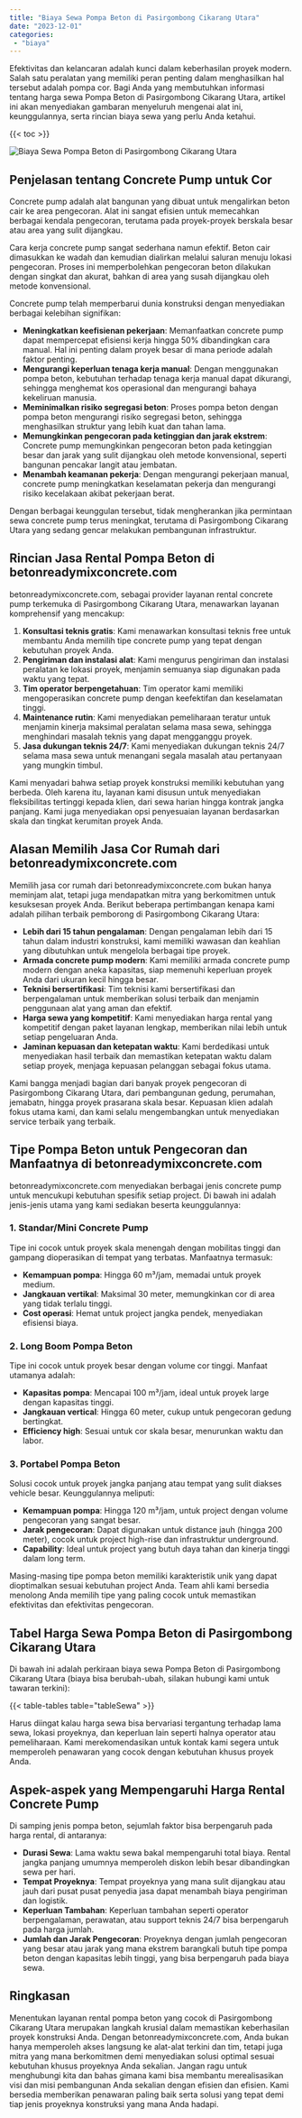 ```yaml
---
title: "Biaya Sewa Pompa Beton di Pasirgombong Cikarang Utara"
date: "2023-12-01"
categories: 
 - "biaya"
---
```


Efektivitas dan kelancaran adalah kunci dalam keberhasilan proyek modern. Salah satu peralatan yang memiliki peran penting dalam menghasilkan hal tersebut adalah pompa cor. Bagi Anda yang membutuhkan informasi tentang harga sewa Pompa Beton di Pasirgombong Cikarang Utara, artikel ini akan menyediakan gambaran menyeluruh mengenai alat ini, keunggulannya, serta rincian biaya sewa yang perlu Anda ketahui.

{{< toc >}}

![Biaya Sewa Pompa Beton di Pasirgombong Cikarang Utara](https://betoncor8.github.io/pump/concrete-pump%20(23).png)

## Penjelasan tentang Concrete Pump untuk Cor

Concrete pump adalah alat bangunan yang dibuat untuk mengalirkan beton cair ke area pengecoran. Alat ini sangat efisien untuk memecahkan berbagai kendala pengecoran, terutama pada proyek-proyek berskala besar atau area yang sulit dijangkau.

Cara kerja concrete pump sangat sederhana namun efektif. Beton cair dimasukkan ke wadah dan kemudian dialirkan melalui saluran menuju lokasi pengecoran. Proses ini memperbolehkan pengecoran beton dilakukan dengan singkat dan akurat, bahkan di area yang susah dijangkau oleh metode konvensional.

Concrete pump telah memperbarui dunia konstruksi dengan menyediakan berbagai kelebihan signifikan:

- **Meningkatkan keefisienan pekerjaan**: Memanfaatkan concrete pump dapat mempercepat efisiensi kerja hingga 50% dibandingkan cara manual. Hal ini penting dalam proyek besar di mana periode adalah faktor penting.
- **Mengurangi keperluan tenaga kerja manual**: Dengan menggunakan pompa beton, kebutuhan terhadap tenaga kerja manual dapat dikurangi, sehingga menghemat kos operasional dan mengurangi bahaya kekeliruan manusia.
- **Meminimalkan risiko segregasi beton**: Proses pompa beton dengan pompa beton mengurangi risiko segregasi beton, sehingga menghasilkan struktur yang lebih kuat dan tahan lama.
- **Memungkinkan pengecoran pada ketinggian dan jarak ekstrem**: Concrete pump memungkinkan pengecoran beton pada ketinggian besar dan jarak yang sulit dijangkau oleh metode konvensional, seperti bangunan pencakar langit atau jembatan.
- **Menambah keamanan pekerja**: Dengan mengurangi pekerjaan manual, concrete pump meningkatkan keselamatan pekerja dan mengurangi risiko kecelakaan akibat pekerjaan berat.

Dengan berbagai keunggulan tersebut, tidak mengherankan jika permintaan sewa concrete pump terus meningkat, terutama di Pasirgombong Cikarang Utara yang sedang gencar melakukan pembangunan infrastruktur.

## Rincian Jasa Rental Pompa Beton di betonreadymixconcrete.com

betonreadymixconcrete.com, sebagai provider layanan rental concrete pump terkemuka di Pasirgombong Cikarang Utara, menawarkan layanan komprehensif yang mencakup:

1. **Konsultasi teknis gratis**: Kami menawarkan konsultasi teknis free untuk membantu Anda memilih tipe concrete pump yang tepat dengan kebutuhan proyek Anda.
2. **Pengiriman dan instalasi alat**: Kami mengurus pengiriman dan instalasi peralatan ke lokasi proyek, menjamin semuanya siap digunakan pada waktu yang tepat.
3. **Tim operator berpengetahuan**: Tim operator kami memiliki mengoperasikan concrete pump dengan keefektifan dan keselamatan tinggi.
4. **Maintenance rutin**: Kami menyediakan pemeliharaan teratur untuk menjamin kinerja maksimal peralatan selama masa sewa, sehingga menghindari masalah teknis yang dapat mengganggu proyek.
5. **Jasa dukungan teknis 24/7**: Kami menyediakan dukungan teknis 24/7 selama masa sewa untuk menangani segala masalah atau pertanyaan yang mungkin timbul.

Kami menyadari bahwa setiap proyek konstruksi memiliki kebutuhan yang berbeda. Oleh karena itu, layanan kami disusun untuk menyediakan fleksibilitas tertinggi kepada klien, dari sewa harian hingga kontrak jangka panjang. Kami juga menyediakan opsi penyesuaian layanan berdasarkan skala dan tingkat kerumitan proyek Anda.

## Alasan Memilih Jasa Cor Rumah dari betonreadymixconcrete.com

Memilih jasa cor rumah dari betonreadymixconcrete.com bukan hanya meminjam alat, tetapi juga mendapatkan mitra yang berkomitmen untuk kesuksesan proyek Anda. Berikut beberapa pertimbangan kenapa kami adalah pilihan terbaik pemborong di Pasirgombong Cikarang Utara:

- **Lebih dari 15 tahun pengalaman**: Dengan pengalaman lebih dari 15 tahun dalam industri konstruksi, kami memiliki wawasan dan keahlian yang dibutuhkan untuk mengelola berbagai tipe proyek.
- **Armada concrete pump modern**: Kami memiliki armada concrete pump modern dengan aneka kapasitas, siap memenuhi keperluan proyek Anda dari ukuran kecil hingga besar.
- **Teknisi bersertifikasi**: Tim teknisi kami bersertifikasi dan berpengalaman untuk memberikan solusi terbaik dan menjamin penggunaan alat yang aman dan efektif.
- **Harga sewa yang kompetitif**: Kami menyediakan harga rental yang kompetitif dengan paket layanan lengkap, memberikan nilai lebih untuk setiap pengeluaran Anda.
- **Jaminan kepuasan dan ketepatan waktu**: Kami berdedikasi untuk menyediakan hasil terbaik dan memastikan ketepatan waktu dalam setiap proyek, menjaga kepuasan pelanggan sebagai fokus utama.

Kami bangga menjadi bagian dari banyak proyek pengecoran di Pasirgombong Cikarang Utara, dari pembangunan gedung, perumahan, jemabatn, hingga proyek prasarana skala besar. Kepuasan klien adalah fokus utama kami, dan kami selalu mengembangkan untuk menyediakan service terbaik yang terbaik.

## Tipe Pompa Beton untuk Pengecoran dan Manfaatnya di betonreadymixconcrete.com

betonreadymixconcrete.com menyediakan berbagai jenis concrete pump untuk mencukupi kebutuhan spesifik setiap project. Di bawah ini adalah jenis-jenis utama yang kami sediakan beserta keunggulannya:

### 1\. Standar/Mini Concrete Pump

Tipe ini cocok untuk proyek skala menengah dengan mobilitas tinggi dan gampang dioperasikan di tempat yang terbatas. Manfaatnya termasuk:

- **Kemampuan pompa**: Hingga 60 m³/jam, memadai untuk proyek medium.
- **Jangkauan vertikal**: Maksimal 30 meter, memungkinkan cor di area yang tidak terlalu tinggi.
- **Cost operasi**: Hemat untuk project jangka pendek, menyediakan efisiensi biaya.

### 2\. Long Boom Pompa Beton

Tipe ini cocok untuk proyek besar dengan volume cor tinggi. Manfaat utamanya adalah:

- **Kapasitas pompa**: Mencapai 100 m³/jam, ideal untuk proyek large dengan kapasitas tinggi.
- **Jangkauan vertical**: Hingga 60 meter, cukup untuk pengecoran gedung bertingkat.
- **Efficiency high**: Sesuai untuk cor skala besar, menurunkan waktu dan labor.

### 3\. Portabel Pompa Beton

Solusi cocok untuk proyek jangka panjang atau tempat yang sulit diakses vehicle besar. Keunggulannya meliputi:

- **Kemampuan pompa**: Hingga 120 m³/jam, untuk project dengan volume pengecoran yang sangat besar.
- **Jarak pengecoran**: Dapat digunakan untuk distance jauh (hingga 200 meter), cocok untuk project high-rise dan infrastruktur underground.
- **Capability**: Ideal untuk project yang butuh daya tahan dan kinerja tinggi dalam long term.

Masing-masing tipe pompa beton memiliki karakteristik unik yang dapat dioptimalkan sesuai kebutuhan project Anda. Team ahli kami bersedia menolong Anda memilih tipe yang paling cocok untuk memastikan efektivitas dan efektivitas pengecoran.

## Tabel Harga Sewa Pompa Beton di Pasirgombong Cikarang Utara

Di bawah ini adalah perkiraan biaya sewa Pompa Beton di Pasirgombong Cikarang Utara (biaya bisa berubah-ubah, silakan hubungi kami untuk tawaran terkini):

{{< table-tables table="tableSewa" >}}

Harus diingat kalau harga sewa bisa bervariasi tergantung terhadap lama sewa, lokasi proyeknya, dan keperluan lain seperti halnya operator atau pemeliharaan. Kami merekomendasikan untuk kontak kami segera untuk memperoleh penawaran yang cocok dengan kebutuhan khusus proyek Anda.

## Aspek-aspek yang Mempengaruhi Harga Rental Concrete Pump

Di samping jenis pompa beton, sejumlah faktor bisa berpengaruh pada harga rental, di antaranya:

- **Durasi Sewa**: Lama waktu sewa bakal mempengaruhi total biaya. Rental jangka panjang umumnya memperoleh diskon lebih besar dibandingkan sewa per hari.
- **Tempat Proyeknya**: Tempat proyeknya yang mana sulit dijangkau atau jauh dari pusat pusat penyedia jasa dapat menambah biaya pengiriman dan logistik.
- **Keperluan Tambahan**: Keperluan tambahan seperti operator berpengalaman, perawatan, atau support teknis 24/7 bisa berpengaruh pada harga jumlah.
- **Jumlah dan Jarak Pengecoran**: Proyeknya dengan jumlah pengecoran yang besar atau jarak yang mana ekstrem barangkali butuh tipe pompa beton dengan kapasitas lebih tinggi, yang bisa berpengaruh pada biaya sewa.

## Ringkasan

Menentukan layanan rental pompa beton yang cocok di Pasirgombong Cikarang Utara merupakan langkah krusial dalam memastikan keberhasilan proyek konstruksi Anda. Dengan betonreadymixconcrete.com, Anda bukan hanya memperoleh akses langsung ke alat-alat terkini dan tim, tetapi juga mitra yang mana berkomitmen demi menyediakan solusi optimal sesuai kebutuhan khusus proyeknya Anda sekalian. Jangan ragu untuk menghubungi kita dan bahas gimana kami bisa membantu merealisasikan visi dan misi pembangunan Anda sekalian dengan efisien dan efisien. Kami bersedia memberikan penawaran paling baik serta solusi yang tepat demi tiap jenis proyeknya konstruksi yang mana Anda hadapi.

